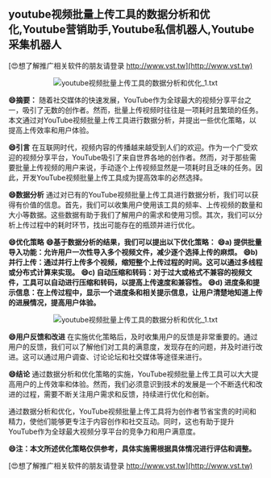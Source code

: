 ## **youtube视频批量上传工具的数据分析和优化,Youtube营销助手,Youtube私信机器人,Youtube采集机器人**

[😍想了解推广相关软件的朋友请登录 http://www.vst.tw](http://www.vst.tw)

 <center><img src="https://vst.tw/MP4/tuiguang/png/8.png" alt="youtube视频批量上传工具的数据分析和优化_1.txt"></center>

**😄摘要：**
随着社交媒体的快速发展，YouTube作为全球最大的视频分享平台之一，吸引了无数的创作者。然而，批量上传视频时往往是一项耗时且繁琐的任务。本文通过对YouTube视频批量上传工具进行数据分析，并提出一些优化策略，以提高上传效率和用户体验。

**😄引言**
在互联网时代，视频内容的传播越来越受到人们的欢迎。作为一个广受欢迎的视频分享平台，YouTube吸引了来自世界各地的创作者。然而，对于那些需要批量上传视频的用户来说，手动逐个上传视频显然是一项耗时且乏味的任务。因此，开发YouTube视频批量上传工具成为提高效率的必然选择。

**😄数据分析**
通过对已有的YouTube视频批量上传工具进行数据分析，我们可以获得有价值的信息。首先，我们可以收集用户使用该工具的频率、上传视频的数量和大小等数据。这些数据有助于我们了解用户的需求和使用习惯。其次，我们可以分析上传过程中的耗时环节，找出可能存在的瓶颈并进行优化。

**😄优化策略**
**😄基于数据分析的结果，我们可以提出以下优化策略：**
**😄a) 提供批量导入功能：允许用户一次性导入多个视频文件，减少逐个选择上传的麻烦。**
**😄b) 并行上传：通过并行上传多个视频，缩短整个上传过程的时间。这可以通过多线程或分布式计算来实现。**
**😄c) 自动压缩和转码：对于过大或格式不兼容的视频文件，工具可以自动进行压缩和转码，以提高上传速度和兼容性。**
**😄d) 进度条和提示信息：在上传过程中，显示一个进度条和相关提示信息，让用户清楚地知道上传的进展情况，提高用户体验。**

 <center><img src="https://vst.tw/MP4/tuiguang/png/1.png" alt="youtube视频批量上传工具的数据分析和优化_1.txt"></center>

**😄用户反馈和改进**
在实施优化策略后，及时收集用户的反馈是非常重要的。通过用户的反馈，我们可以了解他们对工具的满意度，发现存在的问题，并及时进行改进。这可以通过用户调查、讨论论坛和社交媒体等途径来进行。

**😄结论**
通过数据分析和优化策略的实施，YouTube视频批量上传工具可以大大提高用户的上传效率和体验。然而，我们必须意识到技术的发展是一个不断迭代和改进的过程，需要不断关注用户需求和反馈，持续进行优化和创新。

通过数据分析和优化，YouTube视频批量上传工具将为创作者节省宝贵的时间和精力，使他们能够更专注于内容创作和社交互动。同时，这也有助于提升YouTube作为全球最大视频分享平台的竞争力和用户满意度。

**😄注：本文所述优化策略仅供参考，具体实施需根据具体情况进行评估和调整。**

[😍想了解推广相关软件的朋友请登录 http://www.vst.tw](http://www.vst.tw)



